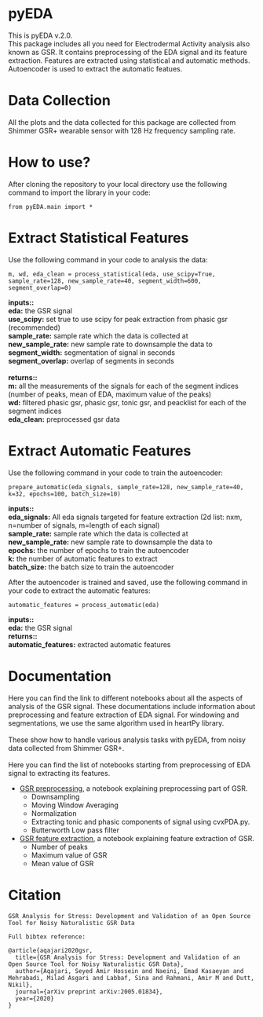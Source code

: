 # pyEDA
This is pyEDA v.2.0.
<br />This package includes all you need for Electrodermal Activity analysis also known as GSR. It contains preprocessing of the EDA signal and its feature extraction. Features are extracted using statistical and automatic methods.
<br />Autoencoder is used to extract the automatic featues.

# Data Collection
All the plots and the data collected for this package are collected from Shimmer GSR+ wearable sensor with 128 Hz frequency sampling rate. 

# How to use?
After cloning the repository to your local directory use the following command to import the library in your code:
```
from pyEDA.main import *
```
# Extract Statistical Features
Use the following command in your code to analysis the data:
```
m, wd, eda_clean = process_statistical(eda, use_scipy=True, sample_rate=128, new_sample_rate=40, segment_width=600, segment_overlap=0)
```
<b>inputs::</b>
<br />
<b>eda:</b> the GSR signal
<br />
<b>use_scipy:</b> set true to use scipy for peak extraction from phasic gsr (recommended)
<br />
<b>sample_rate:</b> sample rate which the data is collected at
<br />
<b>new_sample_rate:</b> new sample rate to downsample the data to
<br />
<b>segment_width:</b> segmentation of signal in seconds
<br />
<b>segment_overlap:</b> overlap of segments in seconds
<br />
<br />
<b>returns::</b>
<br />
<b>m:</b> all the measurements of the signals for each of the segment indices (number of peaks, mean of EDA, maximum value of the peaks)
<br />
<b>wd:</b> filtered phasic gsr, phasic gsr, tonic gsr, and peacklist for each of the segment indices
<br />
<b>eda_clean:</b> preprocessed gsr data

# Extract Automatic Features
Use the following command in your code to train the autoencoder:
```
prepare_automatic(eda_signals, sample_rate=128, new_sample_rate=40, k=32, epochs=100, batch_size=10)
```
<b>inputs::</b>
<br />
<b>eda_signals:</b> All eda signals targeted for feature extraction (2d list: nxm, n=number of signals, m=length of each signal)
<br />
<b>sample_rate:</b> sample rate which the data is collected at
<br />
<b>new_sample_rate:</b> new sample rate to downsample the data to
<br />
<b>epochs:</b> the number of epochs to train the autoencoder
<br />
<b>k:</b> the number of automatic features to extract
<br />
<b>batch_size:</b> the batch size to train the autoencoder
<br />

After the autoencoder is trained and saved, use the following command in your code to extract the automatic features:
```
automatic_features = process_automatic(eda)
```
<b>inputs::</b>
<br />
<b>eda:</b> the GSR signal
<br />
<b>returns::</b>
<br />
<b>automatic_features:</b> extracted automatic features
<br />

# Documentation
Here you can find the link to different notebooks about all the aspects of analysis of the GSR signal. These documentations include information about preprocessing and feature extraction of EDA signal. For windowing and segmentations, we use the same algorithm used in heartPy library.
<br />
<br />
These show how to handle various analysis tasks with pyEDA, from noisy data collected from Shimmer GSR+.
<br />
<br />
Here you can find the list of notebooks starting from preprocessing of EDA signal to extracting its features.
* [GSR preprocessing](documentations/GSRPreprocessing/GSR_Preprocessing.ipynb), a notebook explaining preprocessing part of GSR.
  * Downsampling
  * Moving Window Averaging
  * Normalization
  * Extracting tonic and phasic components of signal using cvxPDA.py.
  * Butterworth Low pass filter
* [GSR feature extraction](documentations/GSRFeatureExtraction/GSR_Feature_Extraction.ipynb), a notebook explaining feature extraction of GSR.
  * Number of peaks
  * Maximum value of GSR
  * Mean value of GSR
# Citation
```
GSR Analysis for Stress: Development and Validation of an Open Source Tool for Noisy Naturalistic GSR Data
```
```
Full bibtex reference:

@article{aqajari2020gsr,
  title={GSR Analysis for Stress: Development and Validation of an Open Source Tool for Noisy Naturalistic GSR Data},
  author={Aqajari, Seyed Amir Hossein and Naeini, Emad Kasaeyan and Mehrabadi, Milad Asgari and Labbaf, Sina and Rahmani, Amir M and Dutt, Nikil},
  journal={arXiv preprint arXiv:2005.01834},
  year={2020}
}
```

